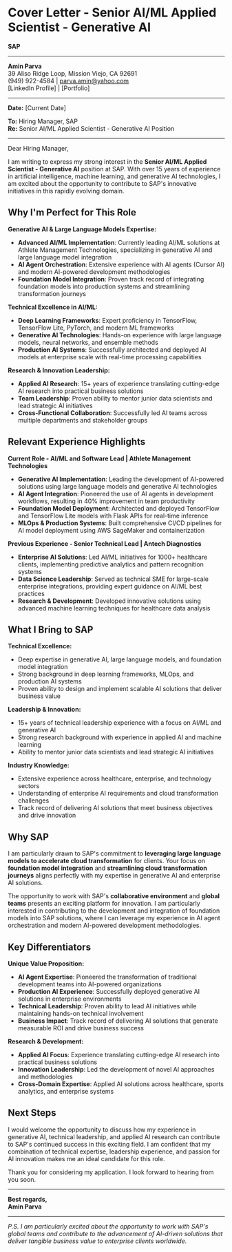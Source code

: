 # Cover Letter - Senior AI/ML Applied Scientist - Generative AI
**SAP**

---

**Amin Parva**  
39 Aliso Ridge Loop, Mission Viejo, CA 92691  
(949) 922-4584 | parva.amin@yahoo.com  
[LinkedIn Profile] | [Portfolio]

---

**Date:** [Current Date]

**To:** Hiring Manager, SAP  
**Re:** Senior AI/ML Applied Scientist - Generative AI Position

---

Dear Hiring Manager,

I am writing to express my strong interest in the **Senior AI/ML Applied Scientist - Generative AI** position at SAP. With over 15 years of experience in artificial intelligence, machine learning, and generative AI technologies, I am excited about the opportunity to contribute to SAP's innovative initiatives in this rapidly evolving domain.

## **Why I'm Perfect for This Role**

**Generative AI & Large Language Models Expertise:**
- **Advanced AI/ML Implementation**: Currently leading AI/ML solutions at Athlete Management Technologies, specializing in generative AI and large language model integration
- **AI Agent Orchestration**: Extensive experience with AI agents (Cursor AI) and modern AI-powered development methodologies
- **Foundation Model Integration**: Proven track record of integrating foundation models into production systems and streamlining transformation journeys

**Technical Excellence in AI/ML:**
- **Deep Learning Frameworks**: Expert proficiency in TensorFlow, TensorFlow Lite, PyTorch, and modern ML frameworks
- **Generative AI Technologies**: Hands-on experience with large language models, neural networks, and ensemble methods
- **Production AI Systems**: Successfully architected and deployed AI models at enterprise scale with real-time processing capabilities

**Research & Innovation Leadership:**
- **Applied AI Research**: 15+ years of experience translating cutting-edge AI research into practical business solutions
- **Team Leadership**: Proven ability to mentor junior data scientists and lead strategic AI initiatives
- **Cross-Functional Collaboration**: Successfully led AI teams across multiple departments and stakeholder groups

## **Relevant Experience Highlights**

**Current Role - AI/ML and Software Lead | Athlete Management Technologies**
- **Generative AI Implementation**: Leading the development of AI-powered solutions using large language models and generative AI technologies
- **AI Agent Integration**: Pioneered the use of AI agents in development workflows, resulting in 40% improvement in team productivity
- **Foundation Model Deployment**: Architected and deployed TensorFlow and TensorFlow Lite models with Flask APIs for real-time inference
- **MLOps & Production Systems**: Built comprehensive CI/CD pipelines for AI model deployment using AWS SageMaker and containerization

**Previous Experience - Senior Technical Lead | Antech Diagnostics**
- **Enterprise AI Solutions**: Led AI/ML initiatives for 1000+ healthcare clients, implementing predictive analytics and pattern recognition systems
- **Data Science Leadership**: Served as technical SME for large-scale enterprise integrations, providing expert guidance on AI/ML best practices
- **Research & Development**: Developed innovative solutions using advanced machine learning techniques for healthcare data analysis

## **What I Bring to SAP**

**Technical Excellence:**
- Deep expertise in generative AI, large language models, and foundation model integration
- Strong background in deep learning frameworks, MLOps, and production AI systems
- Proven ability to design and implement scalable AI solutions that deliver business value

**Leadership & Innovation:**
- 15+ years of technical leadership experience with a focus on AI/ML and generative AI
- Strong research background with experience in applied AI and machine learning
- Ability to mentor junior data scientists and lead strategic AI initiatives

**Industry Knowledge:**
- Extensive experience across healthcare, enterprise, and technology sectors
- Understanding of enterprise AI requirements and cloud transformation challenges
- Track record of delivering AI solutions that meet business objectives and drive innovation

## **Why SAP**

I am particularly drawn to SAP's commitment to **leveraging large language models to accelerate cloud transformation** for clients. Your focus on **foundation model integration** and **streamlining cloud transformation journeys** aligns perfectly with my expertise in generative AI and enterprise AI solutions.

The opportunity to work with SAP's **collaborative environment** and **global teams** presents an exciting platform for innovation. I am particularly interested in contributing to the development and integration of foundation models into SAP solutions, where I can leverage my experience in AI agent orchestration and modern AI-powered development methodologies.

## **Key Differentiators**

**Unique Value Proposition:**
- **AI Agent Expertise**: Pioneered the transformation of traditional development teams into AI-powered organizations
- **Production AI Experience**: Successfully deployed generative AI solutions in enterprise environments
- **Technical Leadership**: Proven ability to lead AI initiatives while maintaining hands-on technical involvement
- **Business Impact**: Track record of delivering AI solutions that generate measurable ROI and drive business success

**Research & Development:**
- **Applied AI Focus**: Experience translating cutting-edge AI research into practical business solutions
- **Innovation Leadership**: Led the development of novel AI approaches and methodologies
- **Cross-Domain Expertise**: Applied AI solutions across healthcare, sports analytics, and enterprise systems

## **Next Steps**

I would welcome the opportunity to discuss how my experience in generative AI, technical leadership, and applied AI research can contribute to SAP's continued success in this exciting field. I am confident that my combination of technical expertise, leadership experience, and passion for AI innovation makes me an ideal candidate for this role.

Thank you for considering my application. I look forward to hearing from you soon.

---

**Best regards,**  
**Amin Parva**

---

*P.S. I am particularly excited about the opportunity to work with SAP's global teams and contribute to the advancement of AI-driven solutions that deliver tangible business value to enterprise clients worldwide.*




